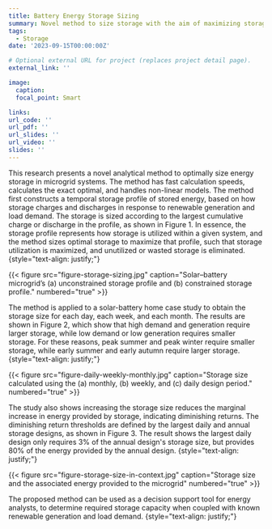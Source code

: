 ```yaml
---
title: Battery Energy Storage Sizing
summary: Novel method to size storage with the aim of maximizing storage utilization and eliminating wasted storage capcacity.
tags:
  - Storage
date: '2023-09-15T00:00:00Z'

# Optional external URL for project (replaces project detail page).
external_link: ''

image:
  caption: 
  focal_point: Smart

links:
url_code: ''
url_pdf: ''
url_slides: ''
url_video: ''
slides: ''
---
```


This research presents a novel analytical method to optimally size energy storage in microgrid systems. The method has fast calculation speeds, calculates the exact optimal, and handles non-linear models. The method first constructs a temporal storage profile of stored energy, based on how storage charges and discharges in response to renewable generation and load demand. The storage is sized according to the largest cumulative charge or discharge in the profile, as shown in Figure 1. In essence, the storage profile represents how storage is utilized within a given system, and the method sizes optimal storage to maximize that profile, such that storage utilization is maximized, and unutilized or wasted storage is eliminated. 
{style="text-align: justify;"}

{{< figure src="figure-storage-sizing.jpg" caption="Solar–battery microgrid’s (a) unconstrained storage profile and (b) constrained storage profile." numbered="true" >}}

The method is applied to a solar-battery home case study to obtain the storage size for each day, each week, and each month. The results are shown in Figure 2, which show that high demand and generation require larger storage, while low demand or low generation requires smaller storage. For these reasons, peak summer and peak winter require smaller storage, while early summer and early autumn require larger storage. 
{style="text-align: justify;"}

{{< figure src="figure-daily-weekly-monthly.jpg" caption="Storage size calculated using the (a) monthly, (b) weekly, and (c) daily design period." numbered="true" >}}

The study also shows increasing the storage size reduces the marginal increase in energy provided by storage, indicating diminishing returns. The diminishing return thresholds are defined by the largest daily and annual storage designs, as shown in Figure 3. The result shows the largest daily design only requires 3% of the annual design's storage size, but provides 80% of the energy provided by the annual design. 
{style="text-align: justify;"}

{{< figure src="figure-storage-size-in-context.jpg" caption="Storage size and the associated energy provided to the microgrid" numbered="true" >}}

The proposed method can be used as a decision support tool for energy analysts, to determine required storage capacity when coupled with known renewable generation and load demand.
{style="text-align: justify;"}

